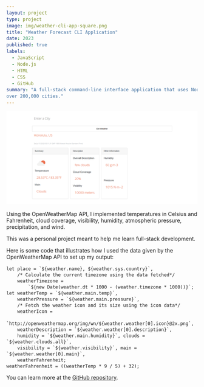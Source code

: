 ```yaml
---
layout: project
type: project
image: img/weather-cli-app-square.png
title: "Weather Forecast CLI Application"
date: 2023
published: true
labels:
  - JavaScript
  - Node.js
  - HTML
  - CSS
  - GitHub
summary: "A full-stack command-line interface application that uses Node.js to display real-time weather forecasts for
over 200,000 cities."
---
```

<img class="img-fluid" src="../img/weather-cli-app-full.png">

Using the OpenWeatherMap API, I implemented temperatures in Celsius and Fahrenheit, cloud coverage, visibility, humidity, atmospheric pressure, precipitation, and wind.

This was a personal project meant to help me learn full-stack development.

Here is some code that illustrates how I used the data given by the OpenWeatherMap API to set up my output:

```
let place = `${weather.name}, ${weather.sys.country}`,
    /* Calculate the current timezone using the data fetched*/
    weatherTimezone =
        `${new Date(weather.dt * 1000 - (weather.timezone * 1000))}`;
let weatherTemp = `${weather.main.temp}`,
    weatherPressure = `${weather.main.pressure}`,
    /* Fetch the weather icon and its size using the icon data*/
    weatherIcon =
        `http://openweathermap.org/img/wn/${weather.weather[0].icon}@2x.png`,
    weatherDescription = `${weather.weather[0].description}`,
    humidity = `${weather.main.humidity}`, clouds = `${weather.clouds.all}`,
    visibility = `${weather.visibility}`, main = `${weather.weather[0].main}`,
    weatherFahrenheit;
weatherFahrenheit = ((weatherTemp * 9 / 5) + 32);
```

You can learn more at the [GitHub repository](https://github.com/MRasavong/weather-cli-app).
